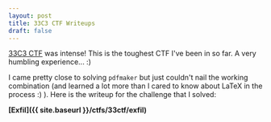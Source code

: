 ```yaml
---
layout: post
title: 33C3 CTF Writeups
draft: false
---
```


[33C3 CTF](https://33c3ctf.ccc.ac/) was intense! This is the toughest CTF I've been in so far. A very humbling experience... :)

I came pretty close to solving ```pdfmaker``` but just couldn't nail the working combination (and learned a lot more than I cared to know about LaTeX in the process :) ). Here is the writeup for the challenge that I solved:

**[Exfil]({{ site.baseurl }}/ctfs/33ctf/exfil)**
